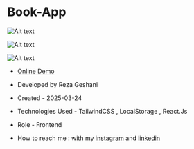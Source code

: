 # Book-App

![Alt text](https://github.com/user-attachments/assets/f9a4da0b-4d26-4aa3-be6d-a7abd9ad645f)


![Alt text](https://github.com/user-attachments/assets/282175be-cdd8-482d-b9ef-2e9221fa29eb)


![Alt text](https://github.com/user-attachments/assets/f2e146a6-2cba-46df-8883-036aba884352)


- [Online Demo](https://book-app-blush-five.vercel.app/)

- Developed by Reza Geshani

- Created - 2025-03-24

- Technologies Used - TailwindCSS , LocalStorage , React.Js

- Role - Frontend

- How to reach me : with my [instagram](https://www.instagram.com/rezageshani_web) and [linkedin](http://www.linkedin.com/in/reza-geshani-web)
